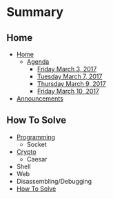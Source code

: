 # Summary

## Home

* [Home](README.md)
  * [Agenda](agenda.md)
    * [Friday March 3, 2017](agenda/1.md)
    * [Tuesday March 7, 2017](agenda/tuesday-march-7-2017.md)
    * [Thursday March 9, 2017](agenda/thursday-march-9-2017.md)
    * [Friday March 10, 2017](agenda/friday-march-10-2017.md)
* [Announcements](announcements.md)

## How To Solve

* [Programming](programming.md)
  * Socket
* [Crypto](crypto.md)
  * Caesar
* Shell
* Web
* Disassembling/Debugging
* [How To Solve](how-to-solve.md)

